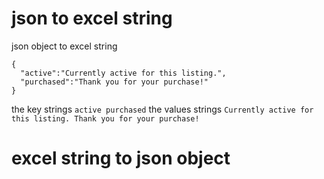 # json to excel string
json object to excel string

    {
      "active":"Currently active for this listing.",
      "purchased":"Thank you for your purchase!"
    }

the key strings
`
active
purchased
`
the values strings
`
Currently active for this listing.
Thank you for your purchase!
`

# excel string to json object

